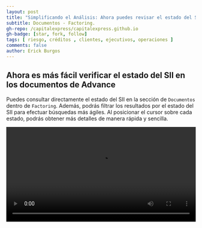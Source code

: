 ```yaml
---
layout: post
title: "Simplificando el Análisis: Ahora puedes revisar el estado del SII en los documentos."
subtitle: Documentos - Factoring.
gh-repo: /capitalexpress/capitalexpress.github.io
gh-badge: [star, fork, follow]
tags: [ riesgo, créditos , clientes, ejecutivos, operaciones ]
comments: false
author: Erick Burgos
---
```

## Ahora es más fácil verificar el estado del SII en los documentos de Advance

Puedes consultar directamente el estado del SII en la sección de `Documentos` dentro de `Factoring`. Además, podrás filtrar los resultados por el estado del SII para efectuar búsquedas más ágiles. Al posicionar el cursor sobre cada estado, podrás obtener más detalles de manera rápida y sencilla.

<video width="100%"  controls autoplay loop>
  <source src="https://cdn.capitalexpress.cl/video/2024-12-27-11-06-46-EstadoSII-documentos.mp4" type="video/mp4">
</video>